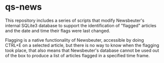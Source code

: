 qs-news
=======

This repository includes a series of scripts that modify Newsbeuter's internal SQLite3 database to support the identification of "flagged" articles and the date and time their flags were last changed.

Flagging is a native functionality of Newsbeuter, accessible by doing CTRL+E on a selected article, but there is no way to know when the flagging took place, that also means that Newsbeuter's database cannot be used out of the box to produce a list of articles flagged in a specified time frame.
